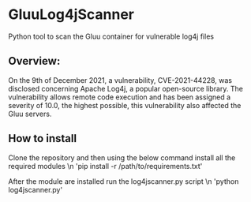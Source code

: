 # GluuLog4jScanner
Python tool to scan the Gluu container for vulnerable log4j files

## **Overview:**
On the 9th of December 2021, a vulnerability, CVE-2021-44228, was disclosed concerning Apache Log4j, a popular open-source library. The vulnerability allows remote code execution and has been assigned a severity of 10.0, the highest possible, this vulnerability also affected the Gluu servers.

## **How to install**
Clone the repository and then using the below command install all the required modules \n
                'pip install -r /path/to/requirements.txt'

After the module are installed run the log4jscanner.py script \n
                'python log4jscanner.py'

